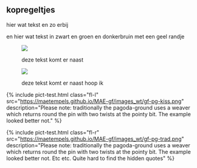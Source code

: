 <h2>kopregeltjes</h2>
  
<p class="fl-l"> hier wat tekst en zo erbij</p>
<p class="fr-l"> en hier wat tekst in zwart en groen en donkerbruin met een geel randje</p>

<figure class="diagram">
	<img class="fl-l" src="https://maetempels.github.io/MAE-gf/images_wt/gf-pg-kiss.png">
	<p class="fl-l">deze tekst komt er naast</p>
	<p class="break"></p>
</figure>
  
<figure class="diagram">
	<img class="fl-r" src="https://maetempels.github.io/MAE-gf/images_wt/gf-pg-kiss.png">
	<p class="fl-r">deze tekst komt er naast hoop ik</p>
	<p class="break"></p>	
</figure>

{% include pict-test.html
  class="fl-l"
  src="https://maetempels.github.io/MAE-gf/images_wt/gf-pg-kiss.png"
  description="Please note: traditionally the pagoda-ground uses a weaver which returns round the pin with two twists at the pointy bit. The example looked better not."
%}

{% include pict-test.html
  class="fl-r"
  src="https://maetempels.github.io/MAE-gf/images_wt/gf-pg-trad.png"
  description="Please note: traditionally the pagoda-ground uses a weaver which returns round the pin with two twists at the pointy bit. The example looked better not. Etc etc. Quite hard to find the hidden quotes"
%}
